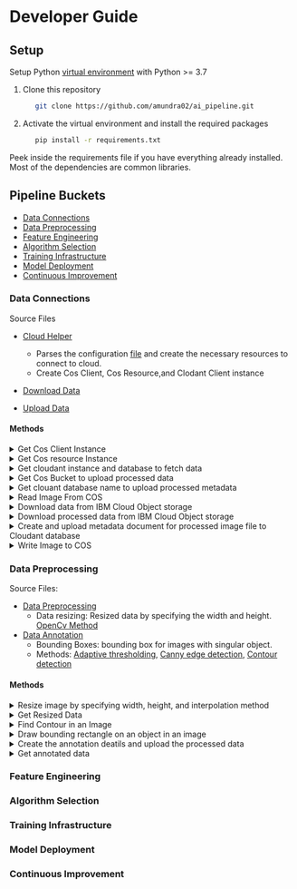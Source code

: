 # Developer Guide

## Setup

Setup Python [virtual environment](https://docs.python.org/3/library/venv.html) with Python >= 3.7

1. Clone this repository
   ```bash
      git clone https://github.com/amundra02/ai_pipeline.git
   ```
2. Activate the virtual environment and install the required packages
   ```bash
      pip install -r requirements.txt
   ```
Peek inside the requirements file if you have everything already installed. Most of the dependencies are common libraries.

## Pipeline Buckets
- [Data Connections](#data-connections)
- [Data Preprocessing](#data-preprocessing)
- [Feature Engineering](#feature-engineering)
- [Algorithm Selection](#algorithm-selection)
- [Training Infrastructure](#training-infrastructure)
- [Model Deployment](#model-deployment)
- [Continuous Improvement](#continuous-improvement)

### Data Connections
Source Files
- [Cloud Helper](https://github.com/amundra02/MSW_AI_Pipeline/blob/main/src/cloud_helper.py)
   - Parses the configuration [file](https://github.com/amundra02/MSW_AI_Pipeline/blob/main/config/ibm_config_example.ini) and create the necessary resources to connect to cloud.
   - Create Cos Client, Cos Resource,and Clodant Client instance
   
- [Download Data](https://github.com/amundra02/ai_pipeline/blob/main/src/download_data.py)
- [Upload Data](https://github.com/amundra02/MSW_AI_Pipeline/blob/main/src/upload_data.py)
#### Methods
<details>
  <summary>Get Cos Client Instance </summary>
   
  ##### Response
   
  ```
   client = get_cos_client()
  ```
   
   | Parameter | Description |
   | --- | ----------- |
   | client | cos client instance |
</details>  

<details>
  <summary>Get Cos resource Instance </summary>  
   
  ##### Response
   
  ```
   resource = get_cos_resource()
  ```
   
   | Parameter | Description |
   | --- | ----------- |
   | resource | cos resource instance |
</details>  

<details>
  <summary>Get cloudant instance and database to fetch data </summary>
   
  ##### Response
  ```
   cloudant, db = get_cloudant_client()
  ``` 
   | Parameter | Description |
   | --- | ----------- |
   | cloudant_client | Cloudant instance - allows access to Cloudant DB |
   | db | database name from where documents needs to be queried |
</details>  

<details>
  <summary>Get Cos Bucket to upload processed data</summary>  
   
  ##### Response
  ```
   bucket_name = get_upload_bucket()
  ```
   | Parameter | Description |
   | --- | ----------- |
   | bucket_name | Cos Bucket name |
</details>  

<details>
  <summary>Get clouant database name to upload processed metadata</summary>  
   
  ##### Response
  ```
   db_name = get_cloudant_processed_db()
  ```
   | Parameter | Description |
   | --- | ----------- |
   | db_name | Cloudant database name |
</details>  

<details>
  <summary>Read Image From COS</summary>
   Convert the downloaded streaming body objects to numpy ndarray <br>
   
   ##### Request
   
   | Parameter | Description |
   | --- | ----------- |
   | client | cos client instance |
   | bucket | cos bucket name from where data is fetched |
   | file | file name to fetch |
  
  ##### Response
  ```
   image = read_image(cos, bucket, file)
  ```
  Returns 
   | Parameter | Description |
   | --- | ----------- |
   | image | file fetched from cos bucket in a numpy array  |

</details>  

<details>
  <summary>Download data from IBM Cloud Object storage</summary>
    Download the data from cos bucket as per the request
    
   ##### Request
   
   | Parameter | Description |
   | --- | ----------- |
   | limit | specify the number of documents to limit the results to. Possible values: value ≥ 0 |
  
  ##### Response
  ```
   metadata, image_data, labels = get_data_ibm_cos(limit)
  ```
   | Parameter | Description |
   | --- | ----------- |
   | metadata | List of metadata files |
   | image_data | List of images (numpy array) |
   | labels | List of label for each image |
</details>  

<details>
  <summary>Download processed data from IBM Cloud Object storage</summary>
   
   ##### Request
   
   | Parameter | Description |
   | --- | ----------- |
   | limit | specify the number of documents to limit the results to. Possible values: value ≥ 0 |
  
  ##### Response
  ```
   metadata, image_data, labels, annotations = get_data_ibm_cos(limit)
  ```
   | Parameter | Description |
   | --- | ----------- |
   | metadata | List of metadata files |
   | image_data | List of images (numpy array) |
   | labels | List of label for each image |
   | annotations | Annotation details for each image object |
</details>  

<details>
   <summary>Create and upload metadata document for processed image file to Cloudant database</summary>
  
   ##### Request
   
   | Parameter | Description |
   | --- | ----------- |
   | metadata | metadata of image to be uploaded |
   | annotation_meta | Annotation details for image object |
   
   
  ##### Response
  ```
   response = upload_metadata(metadata, annotation_meta)
  ```
   
   | Parameter | Description |
   | --- | ----------- |
   | response | api response of post call |
</details>

<details>
  <summary>Write Image to COS</summary>
   Convert the numpy ndarray image data into Image object and store the data in cos bucket <br>
   
   ##### Request
   
   | Parameter | Description |
   | --- | ----------- |
   | client | cos client instance |
   | bucket | cos bucket name where data is uploaded |
   | file | file name to upload |
   | image | image data to be uploaded |
  
  ##### Response
  ```
      write_image_cos(cos, bucket, file, image)
  ```
</details> 


### Data Preprocessing
Source Files:
- [Data Preprocessing](https://github.com/amundra02/MSW_AI_Pipeline/blob/main/src/data_preprocessing.py)
  - Data resizing: Resized data by specifying the width and height. [OpenCv Method](https://docs.opencv.org/4.5.5/da/d54/group__imgproc__transform.html#ga47a974309e9102f5f08231edc7e7529d)
- [Data Annotation](https://github.com/amundra02/MSW_AI_Pipeline/blob/main/src/data_annotation.py)
  - Bounding Boxes: bounding box for images with singular object.
  - Methods: [Adaptive thresholding](https://docs.opencv.org/4.x/d7/d4d/tutorial_py_thresholding.html), [Canny edge detection](https://docs.opencv.org/4.x/da/d22/tutorial_py_canny.html), [Contour detection](https://docs.opencv.org/3.4/d3/dc0/group__imgproc__shape.html#ga17ed9f5d79ae97bd4c7cf18403e1689a)

#### Methods
<details>
  <summary>Resize image by specifying width, height, and interpolation method</summary>
  Resize the input image with the given parameters.
   
   ##### Request
   
   | Parameter | Description |
   | --- | ----------- |
   | image | Input image file |
   | width | Output image width |
   | height | Output image height |
   | interpolation | Opencv Interpolation Method |
  
  ##### Response
  ```
   resized_image = resize(image, width, height, interpolation_method)
  ```
   | Parameter | Description |
   | --- | ----------- |
   | resized_image | Resized image |
</details>  

<details>
  <summary>Get Resized Data</summary>
  Resize the input data as per the specification
   
   ##### Request
   
   | Parameter | Description |
   | --- | ----------- |
   | width | Output image width |
   | height | Output image height |
   | interpolation_method | Opencv Interpolation Method |
  
  ##### Response
  ```
   image_resize = ImageResize(width, height, interpolation_method)
   metadata, resized_data, labels = image_resize.get_resized_data()
  ```
   | Parameter | Description |
   | --- | ----------- |
   | metadata | List of metadata files |
   | resized_data | List of resized images (numpy array) |
   | labels | List of label for each image |
</details>  

<details>
  <summary>Find Contour in an Image</summary>
  This method finds all the contours in an input image based on the input method. It takes advantage of opencv methods to remove noise, detect edges, perform adaptive thresholding, and to detect contours.
     
   
   ##### Request
   
   | Parameter | Description |
   | --- | ----------- |
   | image | Input image |
   | method |contour detection method. Possible values - adaptive thresholding(0), edge detection (1); Default - 0 |
  
  ##### Response
  ```
   contours = find_contours(image, 0)
  ```
   | Parameter | Description |
   | --- | ----------- |
   | contours | detected contours |
</details>  

 <details>
  <summary>Draw bounding rectangle on an object in an image </summary>
   
  Finds the coordinates of the rectangle which contains the object in a given contour and draws the [rectangle](https://docs.opencv.org/3.4/d3/dc0/group__imgproc__shape.html#ga103fcbda2f540f3ef1c042d6a9b35ac7) on an input image.
     
   
   ##### Request
   
   | Parameter | Description |
   | --- | ----------- |
   | contours | detected contours of an image|
   | image | Input image |
   | method | contour detection method. Possible values - adaptive thresholding(0), edge detection (1); Default - 0 |
  
  ##### Response
  ```
   drawn_image, coordinates = draw_bounding_rectangle(contours, image, 0)
  ```
   | Parameter | Description |
   | --- | ----------- |
   | drawn_image | Image with rectangle on the object |
   | coordinates | Coordinates of the drawn rectangle in the form <x, y, w, h> |
    
</details>  
    
<details>
   <summary>Create the annotation deatils and upload the processed data</summary>
   Generate the metadata for processed image data and upload the new metadata in cloudant database with processed meta files.

   ##### Request

   | Parameter | Description |
   | --- | ----------- |
   | metadata | metadata file of an image |
   | image | Processed image file |
   | label | Label of processed image |
   | coordinates | Annotation coordinaes of image |

   ##### Response
   ```
    upload_processed_image(metadata, image, label, coordinates)
   ```
</details>  
    
<details>
   <summary>Get annotated data</summary>
   Get the annotated processed data

   ##### Response
   ```
    annotation = Annotation()
    annotated_data = annotation.get_annotated_data()
   ```
</details>  


### Feature Engineering

### Algorithm Selection

### Training Infrastructure

### Model Deployment

### Continuous Improvement
